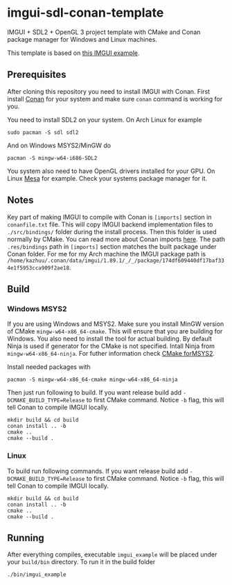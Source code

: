 # imgui-sdl-conan-template

IMGUI + SDL2 + OpenGL 3 project template with CMake and Conan package
manager for Windows and Linux machines.

This template is based on
[this IMGUI example](https://github.com/ocornut/imgui/tree/master/examples/example_sdl_opengl3).

## Prerequisites

After cloning this repository you need to install IMGUI with Conan. First
install [Conan](https://conan.io/) for your system and make sure `conan` command
is working for you.

You need to install SDL2 on your system. On Arch Linux for example

```shell
sudo pacman -S sdl sdl2
```

And on Windows MSYS2/MinGW do

```shell
pacman -S mingw-w64-i686-SDL2
```

You system also need to have OpenGL drivers installed for your GPU. On Linux
[Mesa](https://mesa3d.org/) for example. Check your systems package manager for
it.

## Notes

Key part of making IMGUI to compile with Conan is `[imports]` section in
`conanfile.txt` file. This will copy IMGUI backend implementation files to
`./src/bindings/` folder during the install process. Then this folder is used
normally by CMake. You can read more about Conan imports
[here](https://docs.conan.io/en/latest/using_packages/conanfile_txt.html#imports-txt).
The path `.res/bindings` path in `[imports]` section matches the built package
under Conan folder. For me for my Arch machine the IMGUI package path is
`/home/kazhuu/.conan/data/imgui/1.89.1/_/_/package/174df609440df17baf334e1f5953cca909f2ae18`.

## Build

### Windows MSYS2

If you are using Windows and MSYS2. Make sure you install MinGW version of CMake
`mingw-w64-x86_64-cmake`. This will ensure that you are building for Windows.
You also need to install the tool for actual building. By default Ninja is used
if generator for the CMake is not specified. Intall Ninja from
`mingw-w64-x86_64-ninja`. For futher information check
[CMake forMSYS2](https://www.msys2.org/docs/cmake/).

Install needed packages with

```
pacman -S mingw-w64-x86_64-cmake mingw-w64-x86_64-ninja
```

Then just run following to build. If you want release build add
`-DCMAKE_BUILD_TYPE=Release` to first CMake command. Notice
`-b` flag, this will tell Conan to compile IMGUI locally.

```shell
mkdir build && cd build
conan install .. -b
cmake ..
cmake --build .
```

### Linux

To build run following commands. If you want release build add
`-DCMAKE_BUILD_TYPE=Release` to first CMake command.  Notice `-b` flag, this
will tell Conan to compile IMGUI locally.

```shell
mkdir build && cd build
conan install .. -b
cmake ..
cmake --build .
```

## Running

After everything compiles, executable `imgui_example` will be placed under your
`build/bin` directory. To run it in the build folder

```shell
./bin/imgui_example
```

